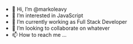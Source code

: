 - 👋 Hi, I’m @markoleavy
- 👀 I’m interested in JavaScript
- 🌱 I’m currently working as Full Stack Developer
- 💞️ I’m looking to collaborate on whatever
- 📫 How to reach me ...

<!---
markoleavy/markoleavy is a ✨ special ✨ repository because its `README.md` (this file) appears on your GitHub profile.
You can click the Preview link to take a look at your changes.
--->
